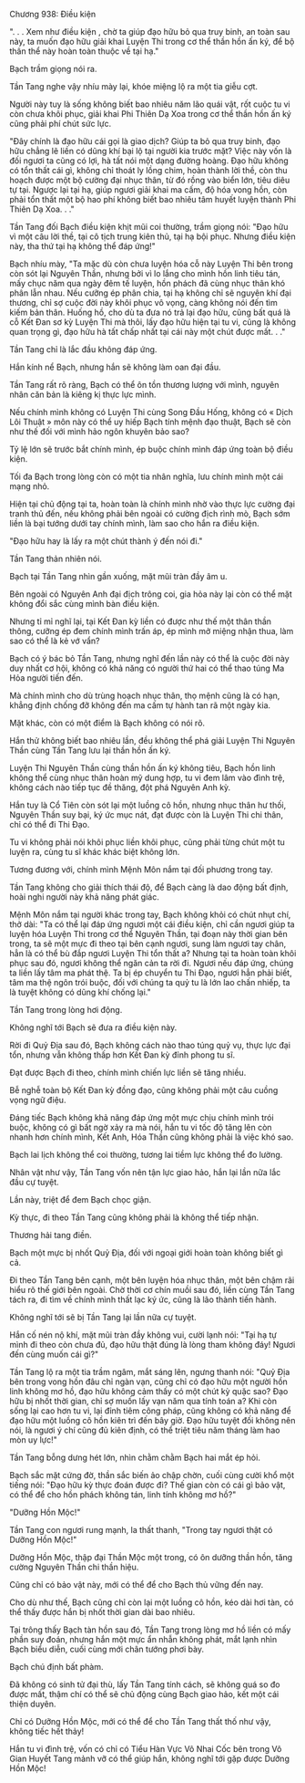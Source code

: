 




Chương 938: Điều kiện


". . . Xem như điều kiện , chờ ta giúp đạo hữu bỏ qua truy binh, an toàn sau này, ta muốn đạo hữu giải khai Luyện Thi trong cơ thể thần hồn ấn ký, để bộ thân thể này hoàn toàn thuộc về tại hạ."

Bạch trầm giọng nói ra.

Tần Tang nghe vậy nhíu mày lại, khóe miệng lộ ra một tia giễu cợt.

Người này tuy là sống không biết bao nhiêu năm lão quái vật, rốt cuộc tu vi còn chưa khôi phục, giải khai Phi Thiên Dạ Xoa trong cơ thể thần hồn ấn ký cũng phải phí chút sức lực.

"Đây chính là đạo hữu cái gọi là giao dịch? Giúp ta bỏ qua truy binh, đạo hữu chẳng lẽ liền có dũng khí bại lộ tại người kia trước mặt? Việc này vốn là đối ngươi ta cũng có lợi, hà tất nói một dạng đường hoàng. Đạo hữu không có tổn thất cái gì, không chỉ thoát ly lồng chim, hoàn thành lời thề, còn thu hoạch được một bộ cường đại nhục thân, từ đó rồng vào biển lớn, tiêu diêu tự tại. Ngược lại tại hạ, giúp ngươi giải khai ma cấm, độ hóa vong hồn, còn phải tổn thất một bộ hao phí không biết bao nhiêu tâm huyết luyện thành Phi Thiên Dạ Xoa. . ."

Tần Tang đối Bạch điều kiện khịt mũi coi thường, trầm giọng nói: "Đạo hữu vì một câu lời thề, tại cô tịch trung kiên thủ, tại hạ bội phục. Nhưng điều kiện này, tha thứ tại hạ không thể đáp ứng!"

Bạch nhíu mày, "Ta mặc dù còn chưa luyện hóa cỗ này Luyện Thi bên trong còn sót lại Nguyên Thần, nhưng bởi vì lo lắng cho mình hồn linh tiêu tán, mấy chục năm qua ngày đêm tế luyện, hồn phách đã cùng nhục thân khó phân lẫn nhau. Nếu cưỡng ép phân chia, tại hạ không chỉ sẽ nguyên khí đại thương, chỉ sợ cuộc đời này khôi phục vô vọng, càng không nói đến tìm kiếm bản thân. Huống hồ, cho dù ta đưa nó trả lại đạo hữu, cũng bất quá là cỗ Kết Đan sơ kỳ Luyện Thi mà thôi, lấy đạo hữu hiện tại tu vi, cũng là không quan trọng gì, đạo hữu hà tất chấp nhất tại cái này một chút được mất. . ."

Tần Tang chỉ là lắc đầu không đáp ứng.

Hắn kính nể Bạch, nhưng hắn sẽ không làm oan đại đầu.

Tần Tang rất rõ ràng, Bạch có thể ôn tồn thương lượng với mình, nguyên nhân căn bản là kiêng kị thực lực mình.

Nếu chính mình không có Luyện Thi cùng Song Đầu Hống, không có « Dịch Lôi Thuật » môn này có thể uy hiếp Bạch tính mệnh đạo thuật, Bạch sẽ còn như thế đối với mình hảo ngôn khuyên bảo sao?

Tỷ lệ lớn sẽ trước bắt chính mình, ép buộc chính mình đáp ứng toàn bộ điều kiện.

Tối đa Bạch trong lòng còn có một tia nhân nghĩa, lưu chính mình một cái mạng nhỏ.

Hiện tại chủ động tại ta, hoàn toàn là chính mình nhờ vào thực lực cường đại tranh thủ đến, nếu không phải bên ngoài có cường địch rình mò, Bạch sớm liền là bại tướng dưới tay chính mình, làm sao cho hắn ra điều kiện.

"Đạo hữu hay là lấy ra một chút thành ý đến nói đi."

Tần Tang thản nhiên nói.

Bạch tại Tần Tang nhìn gần xuống, mặt mũi tràn đầy âm u.

Bên ngoài có Nguyên Anh đại địch trông coi, gia hỏa này lại còn có thể mặt không đổi sắc cùng mình bàn điều kiện.

Nhưng tỉ mỉ nghĩ lại, tại Kết Đan kỳ liền có được như thế một thân thần thông, cưỡng ép đem chính mình trấn áp, ép mình mở miệng nhận thua, làm sao có thể là kẻ vớ vẩn?

Bạch có ý bác bỏ Tần Tang, nhưng nghĩ đến lần này có thể là cuộc đời này duy nhất cơ hội, không có khả năng có người thứ hai có thể thao túng Ma Hỏa người tiến đến.

Mà chính mình cho dù trùng hoạch nhục thân, thọ mệnh cũng là có hạn, khẳng định chống đỡ không đến ma cấm tự hành tan rã một ngày kia.

Mặt khác, còn có một điểm là Bạch không có nói rõ.

Hắn thử không biết bao nhiêu lần, đều không thể phá giải Luyện Thi Nguyên Thần cùng Tần Tang lưu lại thần hồn ấn ký.

Luyện Thi Nguyên Thần cùng thần hồn ấn ký không tiêu, Bạch hồn linh không thể cùng nhục thân hoàn mỹ dung hợp, tu vi đem lâm vào đình trệ, không cách nào tiếp tục đề thăng, đột phá Nguyên Anh kỳ.

Hắn tuy là Cổ Tiên còn sót lại một luồng cô hồn, nhưng nhục thân hư thối, Nguyên Thần suy bại, ký ức mục nát, đạt được còn là Luyện Thi chi thân, chỉ có thể đi Thi Đạo.

Tu vi không phải nói khôi phục liền khôi phục, cũng phải từng chút một tu luyện ra, cùng tu sĩ khác khác biệt không lớn.

Tương đương với, chính mình Mệnh Môn nắm tại đối phương trong tay.

Tần Tang không cho giải thích thái độ, để Bạch càng là dao động bất định, hoài nghi người này khả năng phát giác.

Mệnh Môn nắm tại người khác trong tay, Bạch không khỏi có chút nhụt chí, thở dài: "Ta có thể lại đáp ứng ngươi một cái điều kiện, chỉ cần ngươi giúp ta luyện hóa Luyện Thi trong cơ thể Nguyên Thần, tại đoạn này thời gian bên trong, ta sẽ một mực đi theo tại bên cạnh ngươi, sung làm ngươi tay chân, hẳn là có thể bù đắp ngươi Luyện Thi tổn thất a? Nhưng tại ta hoàn toàn khôi phục sau đó, ngươi không thể ngăn cản ta rời đi. Ngươi nếu đáp ứng, chúng ta liền lấy tâm ma phát thệ. Ta bị ép chuyển tu Thi Đạo, ngươi hẳn phải biết, tâm ma thệ ngôn trói buộc, đối với chúng ta quỷ tu là lớn lao chấn nhiếp, ta là tuyệt không có dũng khí chống lại."

Tần Tang trong lòng hơi động.

Không nghĩ tới Bạch sẽ đưa ra điều kiện này.

Rời đi Quỷ Địa sau đó, Bạch không cách nào thao túng quỷ vụ, thực lực đại tổn, nhưng vẫn không thấp hơn Kết Đan kỳ đỉnh phong tu sĩ.

Đạt được Bạch đi theo, chính mình chiến lực liền sẽ tăng nhiều.

Bễ nghễ toàn bộ Kết Đan kỳ đồng đạo, cũng không phải một câu cuồng vọng ngữ điệu.

Đáng tiếc Bạch không khả năng đáp ứng một mực chịu chính mình trói buộc, không có gì bất ngờ xảy ra mà nói, hắn tu vi tốc độ tăng lên còn nhanh hơn chính mình, Kết Anh, Hóa Thần cũng không phải là việc khó sao.

Bạch lai lịch không thể coi thường, tương lai tiềm lực không thể đo lường.

Nhân vật như vậy, Tần Tang vốn nên tận lực giao hảo, hắn lại lần nữa lắc đầu cự tuyệt.

Lần này, triệt để đem Bạch chọc giận.

Kỳ thực, đi theo Tần Tang cũng không phải là không thể tiếp nhận.

Thương hải tang điền.

Bạch một mực bị nhốt Quỷ Địa, đối với ngoại giới hoàn toàn không biết gì cả.

Đi theo Tần Tang bên cạnh, một bên luyện hóa nhục thân, một bên chậm rãi hiểu rõ thế giới bên ngoài. Chờ thời cơ chín muồi sau đó, liền cùng Tần Tang tách ra, đi tìm về chính mình thất lạc ký ức, cũng là lão thành tiến hành.

Không nghĩ tới sẽ bị Tần Tang lại lần nữa cự tuyệt.

Hắn cố nén nộ khí, mặt mũi tràn đầy không vui, cười lạnh nói: "Tại hạ tự mình đi theo còn chưa đủ, đạo hữu thật đúng là lòng tham không đáy! Ngươi đến cùng muốn cái gì?"

Tần Tang lộ ra một tia trầm ngâm, mắt sáng lên, ngưng thanh nói: "Quỷ Địa bên trong vong hồn đâu chỉ ngàn vạn, cũng chỉ có đạo hữu một người hồn linh không mơ hồ, đạo hữu không cảm thấy có một chút kỳ quặc sao? Đạo hữu bị nhốt thời gian, chỉ sợ muốn lấy vạn năm qua tính toán a? Khi còn sống lại cao hơn tu vi, lại đỉnh tiêm công pháp, cũng không có khả năng để đạo hữu một luồng cô hồn kiên trì đến bây giờ. Đạo hữu tuyệt đối không nên nói, là ngươi ý chí cũng đủ kiên định, có thể triệt tiêu năm tháng làm hao mòn uy lực!"

Tần Tang bỗng dưng hét lớn, nhìn chằm chằm Bạch hai mắt ép hỏi.

Bạch sắc mặt cứng đờ, thần sắc biến ảo chập chờn, cuối cùng cười khổ một tiếng nói: "Đạo hữu kỳ thực đoán được đi? Thế gian còn có cái gì bảo vật, có thể để cho hồn phách không tán, linh tính không mơ hồ?"

"Dưỡng Hồn Mộc!"

Tần Tang con ngươi rung mạnh, la thất thanh, "Trong tay ngươi thật có Dưỡng Hồn Mộc!"

Dưỡng Hồn Mộc, thập đại Thần Mộc một trong, có ôn dưỡng thần hồn, tăng cường Nguyên Thần chi thần hiệu.

Cũng chỉ có bảo vật này, mới có thể để cho Bạch thủ vững đến nay.

Cho dù như thế, Bạch cũng chỉ còn lại một luồng cô hồn, kéo dài hơi tàn, có thể thấy được hắn bị nhốt thời gian dài bao nhiêu.

Tại trông thấy Bạch tàn hồn sau đó, Tần Tang trong lòng mơ hồ liền có mấy phần suy đoán, nhưng hắn một mực ẩn nhẫn không phát, mắt lạnh nhìn Bạch biểu diễn, cuối cùng mới chân tướng phơi bày.

Bạch chú định bất phàm.

Đã không có sinh tử đại thù, lấy Tần Tang tính cách, sẽ không quá so đo được mất, thậm chí có thể sẽ chủ động cùng Bạch giao hảo, kết một cái thiện duyên.

Chỉ có Dưỡng Hồn Mộc, mới có thể để cho Tần Tang thất thố như vậy, không tiếc hết thảy!

Hắn tu vi đình trệ, vốn có chỉ có Tiểu Hàn Vực Vô Nhai Cốc bên trong Vô Gian Huyết Tang mảnh vỡ có thể giúp hắn, không nghĩ tới gặp được Dưỡng Hồn Mộc!




